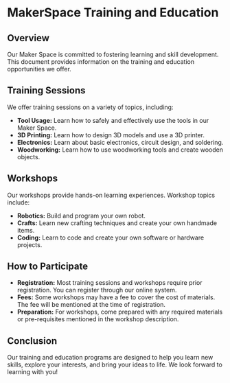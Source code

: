 # MakerSpace Training and Education

## Overview

Our Maker Space is committed to fostering learning and skill development. This document provides information on the training and education opportunities we offer.

## Training Sessions

We offer training sessions on a variety of topics, including:

- **Tool Usage:** Learn how to safely and effectively use the tools in our Maker Space.
- **3D Printing:** Learn how to design 3D models and use a 3D printer.
- **Electronics:** Learn about basic electronics, circuit design, and soldering.
- **Woodworking:** Learn how to use woodworking tools and create wooden objects.

## Workshops

Our workshops provide hands-on learning experiences. Workshop topics include:

- **Robotics:** Build and program your own robot.
- **Crafts:** Learn new crafting techniques and create your own handmade items.
- **Coding:** Learn to code and create your own software or hardware projects.

## How to Participate

- **Registration:** Most training sessions and workshops require prior registration. You can register through our online system.
- **Fees:** Some workshops may have a fee to cover the cost of materials. The fee will be mentioned at the time of registration.
- **Preparation:** For workshops, come prepared with any required materials or pre-requisites mentioned in the workshop description.

## Conclusion

Our training and education programs are designed to help you learn new skills, explore your interests, and bring your ideas to life. We look forward to learning with you!

